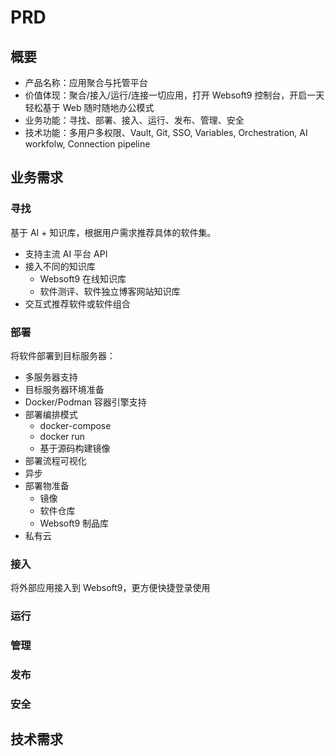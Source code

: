 # PRD

## 概要

- 产品名称：应用聚合与托管平台
- 价值体现：聚合/接入/运行/连接一切应用，打开 Websoft9 控制台，开启一天轻松基于 Web 随时随地办公模式
- 业务功能：寻找、部署、接入、运行、发布、管理、安全
- 技术功能：多用户多权限、Vault, Git, SSO, Variables, Orchestration, AI workfolw, Connection pipeline

## 业务需求

### 寻找

基于 AI + 知识库，根据用户需求推荐具体的软件集。

- 支持主流 AI 平台 API
- 接入不同的知识库
  - Websoft9 在线知识库
  - 软件测评、软件独立博客网站知识库
- 交互式推荐软件或软件组合

### 部署

将软件部署到目标服务器：

- 多服务器支持
- 目标服务器环境准备
- Docker/Podman 容器引擎支持
- 部署编排模式
  - docker-compose
  - docker run
  - 基于源码构建镜像
- 部署流程可视化
- 异步
- 部署物准备
  - 镜像
  - 软件仓库
  - Websoft9 制品库
- 私有云

### 接入

将外部应用接入到 Websoft9，更方便快捷登录使用

### 运行

### 管理

### 发布

### 安全

## 技术需求


